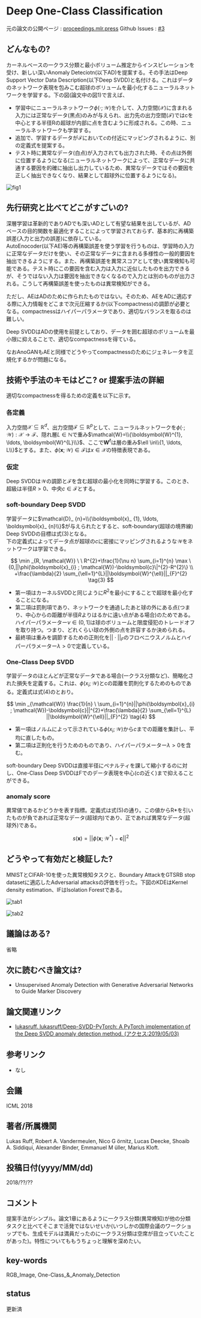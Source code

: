 # Deep One-Class Classification

元の論文の公開ページ : [proceedings.mlr.press](http://proceedings.mlr.press/v80/ruff18a/ruff18a.pdf)
Github Issues : [#3](https://github.com/Obarads/obarads.github.io/issues/3)

## どんなもの?
カーネルベースの一クラス分類と最小ボリューム推定からインスピレーションを受け、新しい深いAnomaly Deteciotn(以下AD)を提案する。その手法はDeep Support Vector Data Description(以下Deep SVDD)と名付ける。これはデータのネットワーク表現を包みこむ超球のボリュームを最小化するニューラルネットワークを学習する。下の図(論文中の図1)で言えば、
- 学習中にニューラルネットワーク$\phi(\cdot ; \mathcal{W})$を介して、入力空間($\mathcal{X}$)に含まれる入力には正常なデータ(黒点)のみが与えられ、出力先の出力空間($\mathcal{F}$)ではcを中心とする半径Rの超球が内部に点を含むように形成される。この時、ニューラルネットワークも学習する。
- 追加で、学習するデータが$\mathcal{F}$において$c$の付近にマッピングされるように、別の定義式を提案する。
- テスト時に異常なデータ(白点)が入力されても出力された時、その点は外側に位置するようになる(ニューラルネットワークによって、正常なデータに共通する要因を的確に抽出し出力しているため、異常なデータではその要因を正しく抽出できなくなり、結果として超球外に位置するようになる)。

![fig1](img/DOC/fig1.png)

## 先行研究と比べてどこがすごいの?
深層学習は革新的でありADでも深いADとして有望な結果を出しているが、ADベースの目的関数を最適化することによって学習されておらず、基本的に再構築誤差(入力と出力の誤差)に依存している。  
AutoEnocoder(以下AE)等の再構築誤差を使う学習を行うものは、学習時の入力に正常なデータだけを使い、その正常なデータに含まれる多様性の一般的要因を抽出できるようにする。また、再構築誤差を異常スコアとして使い異常検知も可能である。テスト時にこの要因を含む入力は入力に近似したものを出力できるが、そうではない入力は要因を抽出できなくなるので入力とは別のものが出力される。こうして再構築誤差を使ったものは異常検知ができる。

ただし、AEはADのために作られたものではない。そのため、AEをADに適応する際に入力情報をどこまで次元圧縮するか(以下compactness)の調節が必要となる。compactnessはハイパーパラメータであり、適切なバランスを取るのは難しい。

Deep SVDDはADの使用を前提としており、データを囲む超球のボリュームを最小限に抑えることで、適切なcompactnessを得ている。

なおAnoGANもAEと同様でどうやってcompactnessのためにジェネレータを正規化するかが問題になる。

## 技術や手法のキモはどこ? or 提案手法の詳細
適切なcompactnessを得るための定義を以下に示す。
### 各定義
入力空間$\mathcal{X} \subseteq \mathbb{R}^{d}$、出力空間$\mathcal{F} \subseteq \mathbb{R}^{p}$として、ニューラルネットワークを$\phi(\cdot ; \mathcal{W}) : \mathcal{X} \rightarrow \mathcal{F}$、隠れ層$L\in \mathbb{N}$で重み$\mathcal{W}=\\{\boldsymbol{W}^{1}, \ldots, \boldsymbol{W}^{L}\\}$、ここで$\boldsymbol{W}^{\ell}$は層の重み$\ell \in\\{1, \ldots, L\\}$とする。また、$\phi(\boldsymbol{x} ; \mathcal{W}) \in \mathcal{F}$は$x\in \mathcal{X}$の特徴表現である。

### 仮定
Deep SVDDは$\mathcal{W}$の調節と$\mathcal{F}$を含む超球の最小化を同時に学習する。このとき、超級は半径$R>0$、中央$c\in\mathcal{F}$とする。

### soft-boundary Deep SVDD
学習データに$\mathcal{D}_ {n}=\\{\boldsymbol{x}_ {1}, \ldots, \boldsymbol{x}_ {n}\\}$が与えられたとすると、soft-boundary(超球の境界線) Deep SVDDの目標は式(3)となる。  
下の定義式によってデータ点が超球の$c$に密接にマッピングされるような$\mathcal{W}$をネットワークは学習できる。  

$$
\min _{R, \mathcal{W}} \ \ R^{2}+\frac{1}{\nu n} \sum_{i=1}^{n} \max \{0,||\phi(\boldsymbol{x}_{i} ; \mathcal{W})-\boldsymbol{c}\|^{2}-R^{2}\} \\
+\frac{\lambda}{2} \sum_{\ell=1}^{L}||\boldsymbol{W}^{\ell}||_{F}^{2} \tag{3}
$$

- 第一項はカーネルSVDDと同じように$R^2$を最小にすることで超球を最小化することになる。
- 第二項は罰則項であり、ネットワークを通過したあと球の外にある点(つまり、中心からの距離が半径$R$よりはるかに遠い点がある場合)のためである。ハイパーパラメーター$\nu\in(0,1]$は球のボリュームと限度侵犯のトレードオフを取り持つ。つまり、どれくらい球の外側の点を許容するか決められる。
- 最終項は重みを調節するための正則化を$||\cdot||_ F$のフロベニウスノルムとハイパーパラメーター$\lambda>0$で定義している。  

### One-Class Deep SVDD
学習データのほとんどが正常なデータである場合(一クラス分類など)、簡略化された損失を定義する。これは、$\phi(x_ i ; \mathcal{W})$とcの距離を罰則化するためのものである。定義式は式(4)のとおり。

$$
\min _{\mathcal{W}} \frac{1}{n} \ \sum_{i=1}^{n}||\phi(\boldsymbol{x}_{i} ; \mathcal{W})-\boldsymbol{c}||^{2}+\frac{\lambda}{2} \sum_{\ell=1}^{L} ||\boldsymbol{W}^{\ell}||_{F}^{2} \tag{4}
$$

- 第一項はノルムによって示されている$\phi(x_ i ; \mathcal{W})$から$c$までの距離を集計し、平均に直したもの。
- 第二項は正則化を行うためのものであり、ハイパーパラメーター$\lambda>0$を含む。

soft-boundary Deep SVDDは直接半径にペナルティを課して縮小するのに対し、One-Class Deep SVDDはFでのデータ表現を中心(cの近く)まで抑えることができる。

### anomaly score
異常値であるかどうかを表す指標。定義式は式(5)の通り。この値からR*を引いたものが負であれば正常なデータ(超球内)であり、正であれば異常なデータ(超球外)である。  

$$
s(\boldsymbol{x})=||\phi(\boldsymbol{x} ; \mathcal{W}^{*})-\boldsymbol{c}||^{2} \tag{5}
$$

## どうやって有効だと検証した?
MNISTとCIFAR-10を使った異常検知タスクと、Boundary AttackをGTSRB stop datasetに適応したAdversarial attacksの評価を行った。下図のKDEはKernel density estimation、IFはIsolation Forestである。

![tab1](img/DOC/tab1.png)

![tab2](img/DOC/tab2.png)

## 議論はある?
省略

## 次に読むべき論文は?
- Unsupervised Anomaly Detection with Generative Adversarial Networks to Guide Marker Discovery 

## 論文関連リンク
- [lukasruff. lukasruff/Deep-SVDD-PyTorch: A PyTorch implementation of the Deep SVDD anomaly detection method. (アクセス:2019/05/03)](https://github.com/lukasruff/Deep-SVDD-PyTorch)

## 参考リンク
- なし

## 会議
ICML 2018

## 著者/所属機関
Lukas Ruff, Robert A. Vandermeulen, Nico G ̈ornitz, Lucas Deecke, Shoaib A. Siddiqui, Alexander Binder, Emmanuel M ̈uller, Marius Kloft.

## 投稿日付(yyyy/MM/dd)
2018/??/??

## コメント
提案手法がシンプル。論文1章にあるように一クラス分類(異常検知)が他の分類タスクと比べてそこまで活発ではないせいか(いつしかの国際会議のワークショップでも、生成モデルは満員だったのに一クラス分類は空席が目立っていたことがあった)。特性についてももうちょっと理解を深めたい。

## key-words
RGB_Image, One-Class_&_Anomaly_Detection

## status
更新済